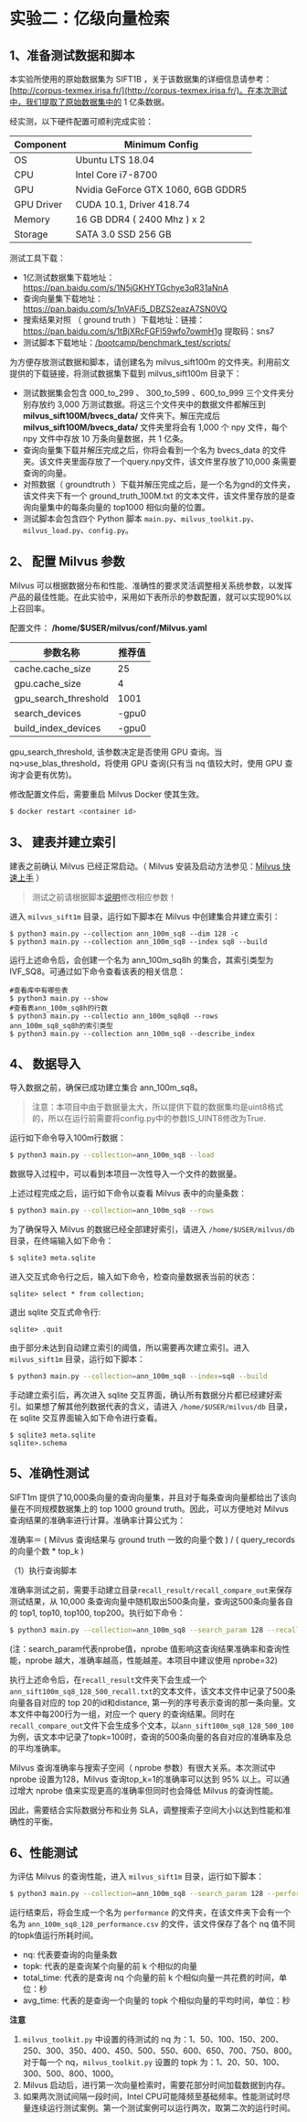 # 实验二：亿级向量检索

## 1、准备测试数据和脚本

本实验所使用的原始数据集为 SIFT1B ，关于该数据集的详细信息请参考：[http://corpus-texmex.irisa.fr/](http://corpus-texmex.irisa.fr/)。在本次测试中，我们提取了原始数据集中的 1 亿条数据。

经实测，以下硬件配置可顺利完成实验：

| Component           | Minimum Config                |
| ------------------ | -------------------------- |
| OS            | Ubuntu LTS 18.04 |
| CPU           | Intel Core i7-8700        |
| GPU           | Nvidia GeForce GTX 1060, 6GB GDDR5 |
| GPU Driver    | CUDA 10.1, Driver 418.74 |
| Memory        | 16 GB DDR4 ( 2400 Mhz ) x 2                |
| Storage       | SATA 3.0 SSD 256 GB                  |

测试工具下载：
- 1亿测试数据集下载地址：https://pan.baidu.com/s/1N5jGKHYTGchye3qR31aNnA
- 查询向量集下载地址：https://pan.baidu.com/s/1nVAFi5_DBZS2eazA7SN0VQ
- 搜索结果对照 （ ground truth ）下载地址：链接：https://pan.baidu.com/s/1tBjXRcFGFl59wfo7owmH1g 
  提取码：sns7
- 测试脚本下载地址：[/bootcamp/benchmark_test/scripts/](/benchmark_test/scripts/)

为方便存放测试数据和脚本，请创建名为 milvus_sift100m 的文件夹。利用前文提供的下载链接，将测试数据集下载到 milvus_sift100m 目录下：
- 测试数据集会包含 000_to_299  、 300_to_599 、600_to_999 三个文件夹分别存放约 3,000 万测试数据。将这三个文件夹中的数据文件都解压到 **milvus_sift100M/bvecs_data/** 文件夹下。解压完成后 **milvus_sift100M/bvecs_data/** 文件夹里将会有 1,000 个 npy 文件，每个 npy 文件中存放 10 万条向量数据，共 1 亿条。
- 查询向量集下载并解压完成之后，你将会看到一个名为 bvecs_data 的文件夹。该文件夹里面存放了一个query.npy文件，该文件里存放了10,000 条需要查询的向量。
- 对照数据（ groundtruth ）下载并解压完成之后，是一个名为gnd的文件夹，该文件夹下有一个 ground_truth_100M.txt 的文本文件，该文件里存放的是查询向量集中的每条向量的 top1000 相似向量的位置。
- 测试脚本会包含四个 Python 脚本 `main.py`、`milvus_toolkit.py`、`milvus_load.py`、`config.py`。

## 2、 配置 Milvus 参数

Milvus 可以根据数据分布和性能、准确性的要求灵活调整相关系统参数，以发挥产品的最佳性能。在此实验中，采用如下表所示的参数配置，就可以实现90%以上召回率。

配置文件： **/home/$USER/milvus/conf/Milvus.yaml**

| 参数名称             | 推荐值       |
| -------------------- | ------------ |
| cache.cache_size   | 25           |
| gpu.cache_size   | 4            |
| gpu_search_threshold | 1001         |
| search_devices     |-gpu0 |
| build_index_devices     |-gpu0 |

gpu_search_threshold, 该参数决定是否使用 GPU 查询。当 nq>use_blas_threshold，将使用 GPU 查询(只有当 nq 值较大时，使用 GPU 查询才会更有优势)。

修改配置文件后，需要重启 Milvus Docker 使其生效。

```bash
$ docker restart <container id>
```

## 3、 建表并建立索引

建表之前确认 Milvus 已经正常启动。（ Milvus 安装及启动方法参见：[Milvus 快速上手](https://milvus.io/cn/docs/v0.10.0/guides/get_started/install_milvus/gpu_milvus_docker.md) ）

> 测试之前请根据脚本[说明](/benchmark_test/scripts/README.md)修改相应参数！

进入 `milvus_sift1m` 目录，运行如下脚本在 Milvus 中创建集合并建立索引：

```shell
$ python3 main.py --collection ann_100m_sq8 --dim 128 -c
$ python3 main.py --collection ann_100m_sq8 --index sq8 --build 
```

运行上述命令后，会创建一个名为 ann_100m_sq8h 的集合，其索引类型为 IVF_SQ8。可通过如下命令查看该表的相关信息：

```shell
#查看库中有哪些表
$ python3 main.py --show
#查看表ann_100m_sq8h的行数
$ python3 main.py --collectio ann_100m_sq8q8 --rows
ann_100m_sq8_sq8h的索引类型
$ python3 main.py --collection ann_100m_sq8 --describe_index
```

## 4、 数据导入

导入数据之前，确保已成功建立集合 ann_100m_sq8。

> 注意：本项目中由于数据量太大，所以提供下载的数据集均是uint8格式的，所以在运行前需要将config.py中的参数IS_UINT8修改为True.

运行如下命令导入100m行数据：

```bash
$ python3 main.py --collection=ann_100m_sq8 --load
```

数据导入过程中，可以看到本项目一次性导入一个文件的数据量。

上述过程完成之后，运行如下命令以查看 Milvus 表中的向量条数：

```bash
$ python3 main.py --collection=ann_100m_sq8 --rows
```

为了确保导入 Milvus 的数据已经全部建好索引，请进入  `/home/$USER/milvus/db` 目录，在终端输入如下命令：

```bash
$ sqlite3 meta.sqlite
```

进入交互式命令行之后，输入如下命令，检查向量数据表当前的状态：

```sqlite
sqlite> select * from collection;
```

退出 sqlite 交互式命令行:

```
sqlite> .quit
```

由于部分未达到自动建立索引的阈值，所以需要再次建立索引。进入 `milvus_sift1m` 目录，运行如下脚本：

```bash
$ python3 main.py --collection=ann_100m_sq8 --index=sq8 --build 
```

手动建立索引后，再次进入 sqlite 交互界面，确认所有数据分片都已经建好索引。如果想了解其他列数据代表的含义，请进入  `/home/$USER/milvus/db` 目录，在 sqlite 交互界面输入如下命令进行查看。

```sqlite
$ sqlite3 meta.sqlite
sqlite>.schema
```

## 5、准确性测试

SIFT1m 提供了10,000条向量的查询向量集，并且对于每条查询向量都给出了该向量在不同规模数据集上的 top 1000 ground truth。因此，可以方便地对 Milvus 查询结果的准确率进行计算。准确率计算公式为：

准确率＝ ( Milvus 查询结果与 ground truth 一致的向量个数 ) / ( query_records 的向量个数 * top_k )

（1）执行查询脚本

准确率测试之前，需要手动建立目录`recall_result/recall_compare_out`来保存测试结果，从 10,000 条查询向量中随机取出500条向量，查询这500条向量各自的 top1, top10, top100, top200。执行如下命令：

```bash
$ python3 main.py --collection=ann_100m_sq8 --search_param 128 --recall
```

(注：search_param代表nprobe值，nprobe 值影响这查询结果准确率和查询性能，nprobe 越大，准确率越高，性能越差。本项目中建议使用 nprobe=32)

执行上述命令后，在`recall_result`文件夹下会生成一个`ann_sift100m_sq8_128_500_recall.txt`的文本文件，该文本文件中记录了500条向量各自对应的 top 20的id和distance, 第一列的序号表示查询的那一条向量。文本文件中每200行为一组，对应一个 query 的查询结果。同时在`recall_compare_out`文件下会生成多个文本，以`ann_sift100m_sq8_128_500_100`为例，该文本中记录了topk=100时，查询的500条向量的各自对应的准确率及总的平均准确率。

Milvus 查询准确率与搜索子空间（ nprobe 参数）有很大关系。本次测试中 nprobe 设置为128，Milvus 查询top_k=1的准确率可以达到 95% 以上。可以通过增大 nprobe 值来实现更高的准确率但同时也会降低 Milvus 的查询性能。

因此，需要结合实际数据分布和业务 SLA，调整搜索子空间大小以达到性能和准确性的平衡。

## 6、性能测试

为评估 Milvus 的查询性能，进入 `milvus_sift1m` 目录，运行如下脚本：

```bash
$ python3 main.py --collection=ann_100m_sq8 --search_param 128 --performance
```

运行结束后，将会生成一个名为 `performance` 的文件夹，在该文件夹下会有一个名为 `ann_100m_sq8_128_performance.csv` 的文件，该文件保存了各个 nq 值不同的topk值运行所耗时间。

- nq: 代表要查询的向量条数
- topk: 代表的是查询某个向量的前 k 个相似的向量
- total_time: 代表的是查询 nq 个向量的前 k 个相似向量一共花费的时间，单位：秒
- avg_time: 代表的是查询一个向量的 topk 个相似向量的平均时间，单位：秒

**注意**

1. `milvus_toolkit.py` 中设置的待测试的 nq 为：1、50、100、150、200、250、300、350、400、450、500、550、600、650、700、750、800。对于每一个 nq，`milvus_toolkit.py` 设置的 topk 为：1、20、50、100、300、500、800、1000。
2. Milvus 启动后，进行第一次向量检索时，需要花部分时间加载数据到内存。
3. 如果两次测试间隔一段时间，Intel CPU可能降频至基础频率。性能测试时尽量连续运行测试案例。第一个测试案例可以运行两次，取第二次的运行时间。
